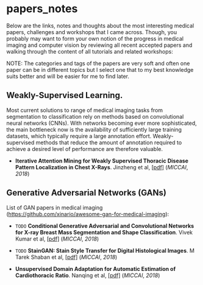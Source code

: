 # papers_notes


Below are the links, notes and thoughts about the most interesting medical papers, challenges and workshops that I came across. Though, you probably may want to form your own notion of the progress in medical imaging and computer vision by reviewing all recent accepted papers and walking through the content of all tutorials and related workshops:

NOTE: The categories and tags of the papers are very soft and often one paper can be in different topics but I select one that to my best knowledge suits better and will be easier for me to find later.



## Weakly-Supervised Learning.

Most current solutions to range of medical imaging tasks from segmentation to classification rely on methods based on convolutional neural networks (CNNs). With networks becoming ever more sophisticated, the main bottleneck now is the  availability of sufficiently large training datasets, which typically require a large annotation effort. Weakly-supervised methods that reduce the amount of annotation required to achieve a desired level of performance are therefore valuable.


* __Iterative Attention Mining for Weakly Supervised Thoracic Disease Pattern Localization in Chest X-Rays__. Jinzheng et al, [[pdf]](http://www.cs.jhu.edu/%7Elelu/publication/MICCAI2018_ChestXRay_IAM.pdf)
(_MICCAI_, _2018_)


## Generative Adversarial Networks (GANs)

List of GAN papers in medical imaging  (https://github.com/xinario/awesome-gan-for-medical-imaging):

* `TODO` __Conditional Generative Adversarial and Convolutional Networks for X-ray Breast Mass Segmentation and Shape Classification__. Vivek Kumar et al, [[pdf]](https://arxiv.org/pdf/1805.10207.pdf)
(_MICCAI_, _2018_)

* `TODO` __StainGAN: Stain Style Transfer for Digital Histological Images__. M Tarek Shaban et al, [[pdf]](https://arxiv.org/pdf/1804.01601.pdf)
(_MICCAI_, _2018_)

* __Unsupervised Domain Adaptation for Automatic Estimation of Cardiothoracic Ratio__. Nanqing et al, [[pdf]](https://arxiv.org/pdf/1807.03434.pdf)
(_MICCAI_, _2018_)





